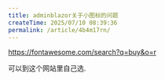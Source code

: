 ```yaml
---
title: adminblazor关于小图标的问题
createTime: 2025/07/10 08:39:36
permalink: /article/4b4m17rn/
---
```

https://fontawesome.com/search?q=buy&o=r

可以到这个网站里自己选.
